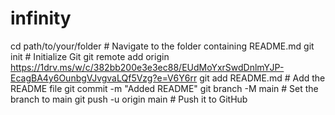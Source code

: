 # infinity
cd path/to/your/folder  # Navigate to the folder containing README.md
git init                 # Initialize Git
git remote add origin https://1drv.ms/w/c/382bb200e3e3ec88/EUdMoYxrSwdDnlmYJP-EcagBA4y6OunbgVJvgvaLQf5Vzg?e=V6Y6rr
git add README.md        # Add the README file
git commit -m "Added README"
git branch -M main       # Set the branch to main
git push -u origin main  # Push it to GitHub
